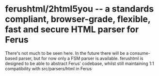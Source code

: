 # ferushtml/2html5you -- a standards compliant, browser-grade, flexible, fast and secure HTML parser for Ferus
There's not much to be seen here.
In the future there will be a consume-based parser, but for now only a FSM parser is available.
ferushtml is designed to be able to abstract Ferus' codebase, whilst still maintaining 1:1 compatibility with src/parsers/html in Ferus

